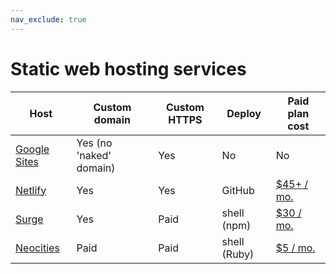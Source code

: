 ```yaml
---
nav_exclude: true
---
```


# Static web hosting services

| Host | Custom domain | Custom HTTPS | Deploy | Paid plan cost |
|------|---------------|--------------|--------|----------------|
| [Google Sites](https://sites.google.com) | Yes (no 'naked' domain) | Yes | No | No |
| [Netlify](https://www.netlify.com/) | Yes | Yes | GitHub | [$45+ / mo.](https://www.netlify.com/pricing/)
| [Surge](https://surge.sh/) | Yes | Paid | shell (npm) | [$30 / mo.](https://surge.sh/pricing)
| [Neocities](https://neocities.org/) | Paid | Paid | shell (Ruby) | [$5 / mo.](https://neocities.org/supporter)